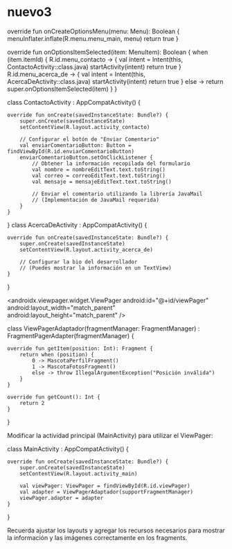 # nuevo3

<menu xmlns:android="http://schemas.android.com/apk/res/android">
    <item
        android:id="@+id/menu_contacto"
        android:title="Contacto" />
    <item
        android:id="@+id/menu_acerca_de"
        android:title="Acerca De" />
</menu>

override fun onCreateOptionsMenu(menu: Menu): Boolean {
    menuInflater.inflate(R.menu.menu_main, menu)
    return true
}

override fun onOptionsItemSelected(item: MenuItem): Boolean {
    when (item.itemId) {
        R.id.menu_contacto -> {
            val intent = Intent(this, ContactoActivity::class.java)
            startActivity(intent)
            return true
        }
        R.id.menu_acerca_de -> {
            val intent = Intent(this, AcercaDeActivity::class.java)
            startActivity(intent)
            return true
        }
        else -> return super.onOptionsItemSelected(item)
    }
}

class ContactoActivity : AppCompatActivity() {

    override fun onCreate(savedInstanceState: Bundle?) {
        super.onCreate(savedInstanceState)
        setContentView(R.layout.activity_contacto)
        
        // Configurar el botón de "Enviar Comentario"
        val enviarComentarioButton: Button = findViewById(R.id.enviarComentarioButton)
        enviarComentarioButton.setOnClickListener {
            // Obtener la información recopilada del formulario
            val nombre = nombreEditText.text.toString()
            val correo = correoEditText.text.toString()
            val mensaje = mensajeEditText.text.toString()
            
            // Enviar el comentario utilizando la librería JavaMail
            // (Implementación de JavaMail requerida)
        }
    }
}
class AcercaDeActivity : AppCompatActivity() {

    override fun onCreate(savedInstanceState: Bundle?) {
        super.onCreate(savedInstanceState)
        setContentView(R.layout.activity_acerca_de)
        
        // Configurar la bio del desarrollador
        // (Puedes mostrar la información en un TextView)
    }
}

<androidx.viewpager.widget.ViewPager
    android:id="@+id/viewPager"
    android:layout_width="match_parent"
    android:layout_height="match_parent" />

class ViewPagerAdaptador(fragmentManager: FragmentManager) : FragmentPagerAdapter(fragmentManager) {

    override fun getItem(position: Int): Fragment {
        return when (position) {
            0 -> MascotaPerfilFragment()
            1 -> MascotaFotosFragment()
            else -> throw IllegalArgumentException("Posición inválida")
        }
    }

    override fun getCount(): Int {
        return 2
    }
}

Modificar la actividad principal (MainActivity) para utilizar el ViewPager:

class MainActivity : AppCompatActivity() {

    override fun onCreate(savedInstanceState: Bundle?) {
        super.onCreate(savedInstanceState)
        setContentView(R.layout.activity_main)
        
        val viewPager: ViewPager = findViewById(R.id.viewPager)
        val adapter = ViewPagerAdaptador(supportFragmentManager)
        viewPager.adapter = adapter
    }
}

Recuerda ajustar los layouts y agregar los recursos necesarios para mostrar la información y las imágenes correctamente en los fragments.
